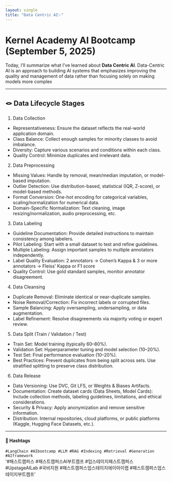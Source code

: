 ```yaml
---  
layout: single
title: "Data Centric AI✨"  
---
```


# Kernel Academy AI Bootcamp (September 5, 2025)

Today, I’ll summarize what I’ve learned about **Data Centric AI**. Data-Centric AI is an approach to building AI systems that emphasizes improving the quality and management of data rather than focusing solely on making models more complex

---

## 🪢 Data Lifecycle Stages

1. Data Collection
- Representativeness: Ensure the dataset reflects the real-world application domain.
- Class Balance: Collect enough samples for minority classes to avoid imbalance.
- Diversity: Capture various scenarios and conditions within each class.
- Quality Control: Minimize duplicates and irrelevant data.

2. Data Preprocessing
- Missing Values: Handle by removal, mean/median imputation, or model-based imputation.
- Outlier Detection: Use distribution-based, statistical (IQR, Z-score), or model-based methods.
- Format Conversion: One-hot encoding for categorical variables, scaling/normalization for numerical data.
- Domain-Specific Normalization: Text cleaning, image resizing/normalization, audio preprocessing, etc.

3. Data Labeling
- Guideline Documentation: Provide detailed instructions to maintain consistency among labelers.
- Pilot Labeling: Start with a small dataset to test and refine guidelines.
- Multiple Labeling: Assign important samples to multiple annotators independently.
- Label Quality Evaluation: 2 annotators → Cohen’s Kappa &  3 or more annotators → Fleiss’ Kappa or F1 score
- Quality Control: Use gold standard samples, monitor annotator disagreement.

4. Data Cleansing
- Duplicate Removal: Eliminate identical or near-duplicate samples.
- Noise Removal/Correction: Fix incorrect labels or corrupted files.
- Sample Balancing: Apply oversampling, undersampling, or data augmentation.
- Label Refinement: Resolve disagreements via majority voting or expert review.

5. Data Split (Train / Validation / Test)
- Train Set: Model training (typically 60–80%).
- Validation Set: Hyperparameter tuning and model selection (10–20%).
- Test Set: Final performance evaluation (10–20%).
- Best Practices: Prevent duplicates from being split across sets. Use stratified splitting to preserve class distribution.

6. Data Release
- Data Versioning: Use DVC, Git LFS, or Weights & Biases Artifacts.
- Documentation: Create dataset cards (Data Sheets, Model Cards): Include collection methods, labeling guidelines, limitations, and ethical considerations.
- Security & Privacy: Apply anonymization and remove sensitive information.
- Distribution: Internal repositories, cloud platforms, or public platforms (Kaggle, Hugging Face Datasets, etc.).

---

#### 🔖 Hashtags  
`#LangChain #AIbootcamp #LLM #RAG #Indexing #Retrieval #Generation #AIframework`  
'#패스트캠퍼스 #패스트캠퍼스AI부트캠프 #업스테이지패스트캠퍼스 #UpstageAILab #국비지원 #패스트캠퍼스업스테이지에이아이랩 #패스트캠퍼스업스테이지부트캠프'
